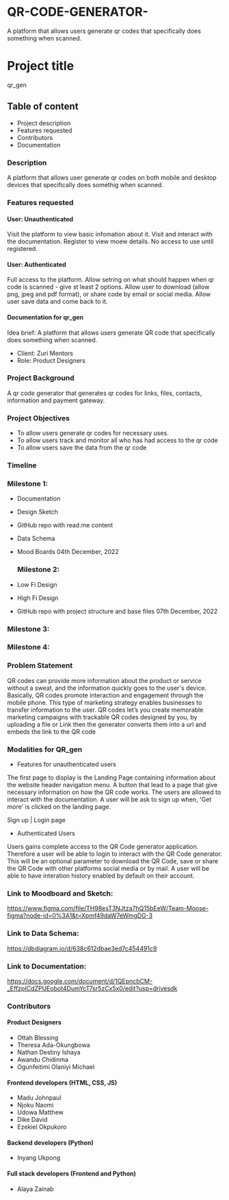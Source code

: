 # QR-CODE-GENERATOR-
A platform that allows users generate qr codes that specifically does something when scanned.
# Project title
qr_gen

## Table of content
* Project description
* Features requested
* Contributors
* Documentation

### Description
A platform that allows user generate qr codes on both mobile and desktop devices that specifically does somethig when scanned.

### Features requested
#### User: Unauthenticated
Visit the platform to view basic infomation about it.
Visit and interact with the documentation.
Register to view moew details.
No access to use until registered.

#### User: Authenticated
Full access to the platform.
Allow setring on what should happen when qr code is scanned - give st least 2 options.
Allow user to download (allow png, jpeg and pdf format), or share code by email or social media.
Allow user save data and come back to it.


#### Documentation for qr_gen

Idea brief: A platform that allows users generate QR code that specifically does something when scanned.
* Client: Zuri Mentors
* Role: Product Designers

### Project Background

A qr code generator that generates qr codes for links, files, contacts, information and payment gateway.

### Project Objectives

* To allow users generate qr codes for necessary uses.
* To allow users track and monitor all who has had access to the qr code
* To allow users save the data from the qr code

### Timeline

   ### Milestone 1:
* Documentation
* Design Sketch
* GitHub repo with read.me content
* Data Schema
* Mood Boards
     04th December, 2022

    ### Milestone 2:
* Low Fi Design
* High Fi Design
* GitHub repo with project structure and base files
    07th December, 2022


### Milestone 3: 

### Milestone 4: 



### Problem Statement

QR codes can provide more information about the product or service without a sweat, and the information quickly goes to the user's device. Basically, QR codes promote interaction and engagement through the mobile phone. This type of marketing strategy enables businesses to transfer information to the user. QR codes let’s you create memorable marketing campaigns with trackable QR codes designed by you, by uploading a file or Link then the generator converts them into a url and embeds the link to the QR code



### Modalities for QR_gen
* Features for unauthenticated users

The first page to display is the Landing Page containing  information about the website header navigation menu. A button that lead to a page that give necessary information on how the QR code works. The users are allowed to interact with the documentation. A user will be ask to sign up when, 'Get more' is clicked on the landing page. 

Sign up | Login page

* Authenticated Users

Users gains complete access to the QR Code generator application. Therefore a user will be able to login to interact with the QR Code generator. This will be an optional parameter to download the QR Code, save or share the QR Code with other platforms social media or by mail. A user will be able to have interation history enabled by default on their account.


### Link to Moodboard and Sketch: 

https://www.figma.com/file/TH98esT3NJtza7hQ15bEeW/Team-Moose-figma?node-id=0%3A1&t=Xpmf49daW7eWmgDG-3


### Link to Data Schema:

https://dbdiagram.io/d/638c612dbae3ed7c454491c9


### Link to Documentation:

https://docs.google.com/document/d/1QEpncbCM-_EffzpICdZPUEobot4DumYcT7sr5zCx5x0/edit?usp=drivesdk




### Contributors
#### Product Designers
* Ottah Blessing
* Theresa Ada-Okungbowa
* Nathan Destiny Ishaya
* Awandu Chidinma
* Ogunfeitimi Olaniyi Michael


#### Frontend developers (HTML, CSS, JS)
* Madu Johnpaul
* Njoku Naomi
* Udowa Matthew
* Dike David
* Ezekiel Okpukoro

#### Backend developers (Python)
* Inyang Ukpong

#### Full stack developers (Frontend and Python)
* Alaya Zainab


